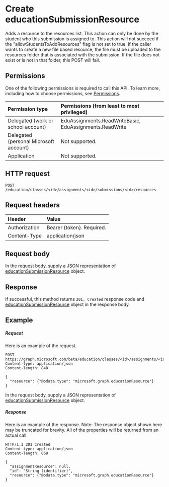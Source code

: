 # Create educationSubmissionResource

Adds a resource to the resources list.  This action can only be done by the student who this submission is assigned to.  This action will not succeed if the "allowStudentsToAddResources" flag is not set to true.  If the caller wants to create a new file based resource, the file must be uploaded to the resources folder that is associated with the submission.  If the file does not exist or is not in that folder, this POST will fail. 

## Permissions
One of the following permissions is required to call this API. To learn more, including how to choose permissions, see [Permissions](../../../concepts/permissions_reference.md).

|Permission type      | Permissions (from least to most privileged)              |
|:--------------------|:---------------------------------------------------------|
|Delegated (work or school account) |  EduAssignments.ReadWriteBasic, EduAssignments.ReadWrite  |
|Delegated (personal Microsoft account) | Not supported.  |
|Application | Not supported. | 

## HTTP request
<!-- { "blockType": "ignored" } -->
```http
POST /education/classes/<id>/assignments/<id>/submissions/<id>/resources

```
## Request headers
| Header       | Value |
|:---------------|:--------|
| Authorization  | Bearer {token}. Required.  |
| Content-Type  | application/json  |

## Request body
In the request body, supply a JSON representation of [educationSubmissionResource](../resources/educationsubmissionresource.md) object.


## Response
If successful, this method returns `201, Created` response code and [educationSubmissionResource](../resources/educationsubmissionresource.md) object in the response body.

## Example
##### Request
Here is an example of the request.
<!-- {
  "blockType": "request",
  "name": "create_educationsubmissionresource_from_educationsubmission"
}-->
```http
POST https://graph.microsoft.com/beta/education/classes/<id>/assignments/<id>/submissions/<id>/resources
Content-type: application/json
Content-length: 848

{
  "resource": {"@odata.type": "microsoft.graph.educationResource"}
}
```
In the request body, supply a JSON representation of [educationSubmissionResource](../resources/educationsubmissionresource.md) object.
##### Response
Here is an example of the response. Note: The response object shown here may be truncated for brevity. All of the properties will be returned from an actual call.
<!-- {
  "blockType": "response",
  "truncated": true,
  "@odata.type": "microsoft.graph.educationSubmissionResource"
} -->
```http
HTTP/1.1 201 Created
Content-type: application/json
Content-length: 868

{
  "assignmentResource": null,
  "id": "String (identifier)",
  "resource": {"@odata.type": "microsoft.graph.educationResource"}
}
```

<!-- uuid: 8fcb5dbc-d5aa-4681-8e31-b001d5168d79
2015-10-25 14:57:30 UTC -->
<!-- {
  "type": "#page.annotation",
  "description": "Create educationSubmissionResource",
  "keywords": "",
  "section": "documentation",
  "tocPath": ""
}-->
